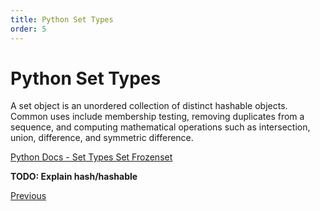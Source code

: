 ```yaml
---
title: Python Set Types
order: 5
---
```

# Python Set Types

A set object is an unordered collection of distinct hashable objects. Common uses include membership testing, removing duplicates from a sequence, and computing mathematical operations such as intersection, union, difference, and symmetric difference.

[Python Docs - Set Types Set Frozenset](https://docs.python.org/3/library/stdtypes.html#set-types-set-frozenset)

**TODO: Explain hash/hashable**

[Previous](Python-More-Builtin-Types)
